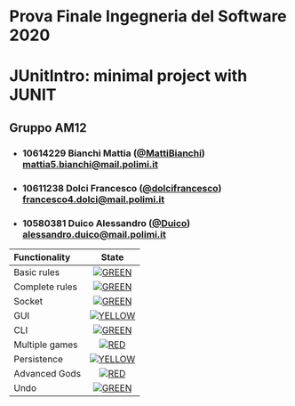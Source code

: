 # Prova Finale Ingegneria del Software 2020
# JUnitIntro: minimal  project with JUNIT

## Gruppo AM12


- ###   10614229    Bianchi Mattia ([@MattiBianchi](https://github.com/MattiBianchi))<br>mattia5.bianchi@mail.polimi.it
- ###   10611238    Dolci Francesco ([@dolcifrancesco](https://github.com/dolcifrancesco))<br>francesco4.dolci@mail.polimi.it
- ###   10580381    Duico Alessandro ([@Duico](https://github.com/Duico))<br>alessandro.duico@mail.polimi.it

| Functionality | State |
|:-----------------------|:------------------------------------:|
| Basic rules | [![GREEN](https://placehold.it/15/44bb44/44bb44)](#) |
| Complete rules | [![GREEN](https://placehold.it/15/44bb44/44bb44)](#) |
| Socket | [![GREEN](https://placehold.it/15/44bb44/44bb44)](#) |
| GUI | [![YELLOW](https://placehold.it/15/ffdd00/ffdd00)](#) |
| CLI | [![GREEN](https://placehold.it/15/44bb44/44bb44)](#) |
| Multiple games | [![RED](https://placehold.it/15/f03c15/f03c15)](#) |
| Persistence | [![YELLOW](https://placehold.it/15/ffdd00/ffdd00)](#) |
| Advanced Gods | [![RED](https://placehold.it/15/f03c15/f03c15)](#) |
| Undo | [![GREEN](https://placehold.it/15/44bb44/44bb44)](#) |

<!--
[![RED](https://placehold.it/15/f03c15/f03c15)](#)
[![YELLOW](https://placehold.it/15/ffdd00/ffdd00)](#)
[![GREEN](https://placehold.it/15/44bb44/44bb44)](#)
-->
